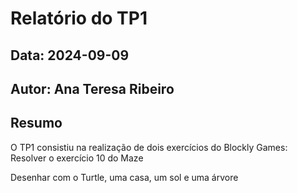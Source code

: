 # Relatório do TP1
## Data: 2024-09-09
## Autor: Ana Teresa Ribeiro

## Resumo

O TP1 consistiu na realização de dois exercícios do Blockly Games:
Resolver o exercício 10 do Maze

Desenhar com o Turtle, uma casa, um sol e uma árvore
